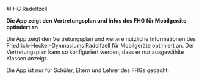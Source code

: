 #FHG Radolfzell

**Die App zeigt den Vertretungsplan und Infos des FHG für Mobilgeräte optimiert an**

Die App zeigt den Vertretungsplan und weitere nützliche Informationen des Friedrich-Hecker-Gymnasiums Radolfzell für Mobilgeräte optimiert an. Der Vertretungsplan kann so konfiguriert werden, dass er nur ausgewählte Klassen anzeigt.

Die App ist nur für Schüler, Eltern und Lehrer des FHGs gedacht.